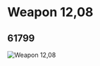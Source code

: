 # Weapon 12,08
## 61799
![Weapon 12,08](https://lc-www-live-s.legocdn.com/media/bricks/5/2/4525710.jpg)